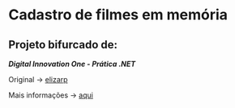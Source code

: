 # Cadastro de filmes em memória

## Projeto bifurcado de:

***Digital Innovation One - Prática .NET***

Original -> [elizarp](https://github.com/elizarp/dio-dotnet-poo-lab-2)

Mais informações -> [aqui](https://github.com/NeiTDutra/dio-cadastro-em-memoria/blob/master/HELP.md)

